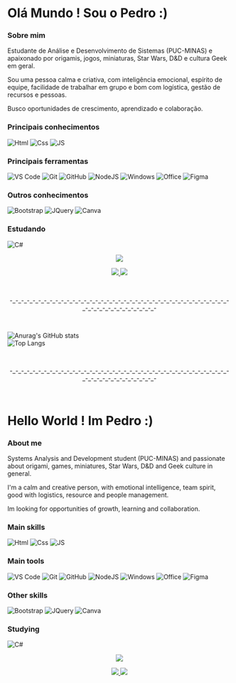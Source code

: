 <h1>Olá Mundo ! Sou o Pedro :)</h1>

<h3>Sobre mim</h3>

Estudante de Análise e Desenvolvimento de Sistemas (PUC-MINAS) e apaixonado por origamis, jogos, miniaturas, Star Wars, D&D e cultura Geek em geral.

Sou uma pessoa calma e criativa, com inteligência emocional, espírito de equipe, facilidade de trabalhar em grupo e bom com logística, gestão de recursos e pessoas. 

Busco oportunidades de crescimento, aprendizado e colaboração.
 
<h3>Principais conhecimentos</h3>
 
![Html](https://user-images.githubusercontent.com/91227083/152693097-55caebc2-9743-4591-8452-827c62f17f26.png)
![Css](https://user-images.githubusercontent.com/91227083/152693101-d37343c7-c18d-4eb8-8f78-459dd4bb276a.png)
![JS](https://user-images.githubusercontent.com/91227083/152693104-759fe373-0567-4718-9c3f-7278b5736b42.png)

<h3>Principais ferramentas</h3>
 
![VS Code](https://user-images.githubusercontent.com/91227083/152693122-08c26ab6-e274-4132-940b-96ab996cc24a.png)
![Git](https://user-images.githubusercontent.com/91227083/152693125-b61f3723-8c01-414d-b317-9b15ea26f627.png)
![GitHub](https://user-images.githubusercontent.com/91227083/152693127-64e1b66b-040a-43d1-a9e6-06d9afc8ec8c.png)
![NodeJS](https://user-images.githubusercontent.com/91227083/152693149-60a3ab17-cd52-42fe-83cf-18fd8c1f151a.png)
![Windows](https://user-images.githubusercontent.com/91227083/152693159-09ce7cd0-5fa2-4e03-968b-398d26250f3b.png)
![Office](https://user-images.githubusercontent.com/91227083/152693164-711f9477-55d5-4bd1-9308-4626f3725ea9.png)
![Figma](https://user-images.githubusercontent.com/91227083/152693171-e2e61bec-37da-4db7-9ed1-4028736bf16d.png)

<h3>Outros conhecimentos</h3>

![Bootstrap](https://user-images.githubusercontent.com/91227083/152693199-1fd1711c-e975-42ec-9313-834e27100648.png)
![JQuery](https://user-images.githubusercontent.com/91227083/152695959-21895930-b834-4cd8-8923-5cee601fcba0.png)
![Canva](https://user-images.githubusercontent.com/91227083/152693196-af701dd1-da0d-492f-8648-43f5d5f3ec6c.png)

<h3>Estudando</h3>
  
![C#](https://user-images.githubusercontent.com/91227083/152693202-5601f3fd-137f-464b-aebe-0f4d40548862.png)


<p align="center">
<img src="https://user-images.githubusercontent.com/91227083/149841002-a338436e-607c-4676-8840-53b0697cb69f.gif">
</p>

<p align="center">
<a href="https://www.linkedin.com/in/pedro-luiz-braga-andrade-leite-577172138/"><img src="https://user-images.githubusercontent.com/91227083/152689279-6f4564f3-accf-4b07-8676-9c01fcd7aa79.png"> <a href="https://www.instagram.com/pedrobraga_87/"><img src="https://user-images.githubusercontent.com/91227083/152689292-de6d98b6-3619-4bd3-ba48-47eb3adc196d.png"></a>
</p>
<br>
<p align=center>-_-_-_-_-_-_-_-_-_-_-_-_-_-_-_-_-_-_-_-_-_-_-_-_-_-_-_-_-_-_-_-_-_-_-_-_-_-_-_-_-_-_-_-_-_-_-_-_-_-_-_-</p>
<br>


![Anurag's GitHub stats](https://github-readme-stats.vercel.app/api?username=XIMA87&theme=default&show_icons=true)
<br>
![Top Langs](https://github-readme-stats.vercel.app/api/top-langs/?username=XIMA87&layout=compact)


<br>
<p align=center>-_-_-_-_-_-_-_-_-_-_-_-_-_-_-_-_-_-_-_-_-_-_-_-_-_-_-_-_-_-_-_-_-_-_-_-_-_-_-_-_-_-_-_-_-_-_-_-_-_-_-_-</p>
<br>
<h1>Hello World ! Im Pedro :)</h1>

<h3>About me</h3>

Systems Analysis and Development student (PUC-MINAS) and passionate about origami, games, miniatures, Star Wars, D&D and Geek culture in general.

I'm a calm and creative person, with emotional intelligence, team spirit, good with logistics, resource and people management.

Im looking for opportunities of growth, learning and collaboration.
 
<h3>Main skills</h3>
 
![Html](https://user-images.githubusercontent.com/91227083/152693097-55caebc2-9743-4591-8452-827c62f17f26.png)
![Css](https://user-images.githubusercontent.com/91227083/152693101-d37343c7-c18d-4eb8-8f78-459dd4bb276a.png)
![JS](https://user-images.githubusercontent.com/91227083/152693104-759fe373-0567-4718-9c3f-7278b5736b42.png)

<h3>Main tools</h3>
 
![VS Code](https://user-images.githubusercontent.com/91227083/152693122-08c26ab6-e274-4132-940b-96ab996cc24a.png)
![Git](https://user-images.githubusercontent.com/91227083/152693125-b61f3723-8c01-414d-b317-9b15ea26f627.png)
![GitHub](https://user-images.githubusercontent.com/91227083/152693127-64e1b66b-040a-43d1-a9e6-06d9afc8ec8c.png)
![NodeJS](https://user-images.githubusercontent.com/91227083/152693149-60a3ab17-cd52-42fe-83cf-18fd8c1f151a.png)
![Windows](https://user-images.githubusercontent.com/91227083/152693159-09ce7cd0-5fa2-4e03-968b-398d26250f3b.png)
![Office](https://user-images.githubusercontent.com/91227083/152693164-711f9477-55d5-4bd1-9308-4626f3725ea9.png)
![Figma](https://user-images.githubusercontent.com/91227083/152693171-e2e61bec-37da-4db7-9ed1-4028736bf16d.png)

<h3>Other skills</h3>

![Bootstrap](https://user-images.githubusercontent.com/91227083/152693199-1fd1711c-e975-42ec-9313-834e27100648.png)
![JQuery](https://user-images.githubusercontent.com/91227083/152695968-e6728bda-5a2a-4257-ba97-4e15f58d675d.png)
![Canva](https://user-images.githubusercontent.com/91227083/152693196-af701dd1-da0d-492f-8648-43f5d5f3ec6c.png)

<h3>Studying</h3>
  
![C#](https://user-images.githubusercontent.com/91227083/152693202-5601f3fd-137f-464b-aebe-0f4d40548862.png)


<p align="center">
<img src="https://user-images.githubusercontent.com/91227083/149841002-a338436e-607c-4676-8840-53b0697cb69f.gif">
</p>

<p align="center">
<a href="https://www.linkedin.com/in/pedro-luiz-braga-andrade-leite-577172138/"><img src="https://user-images.githubusercontent.com/91227083/152689279-6f4564f3-accf-4b07-8676-9c01fcd7aa79.png"> <a href="https://www.instagram.com/pedrobraga_87/"><img src="https://user-images.githubusercontent.com/91227083/152689292-de6d98b6-3619-4bd3-ba48-47eb3adc196d.png"></a>
</p>
